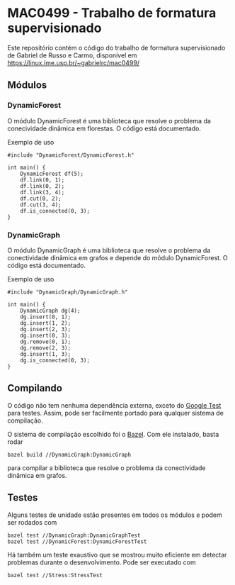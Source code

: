 # MAC0499 - Trabalho de formatura supervisionado

Este repositório contém o código do trabalho de formatura supervisionado de Gabriel de Russo e Carmo, disponível em https://linux.ime.usp.br/~gabrielrc/mac0499/

## Módulos

### DynamicForest

O módulo DynamicForest é uma biblioteca que resolve o problema da conecividade dinâmica em florestas. O código está documentado.

Exemplo de uso

```
#include "DynamicForest/DynamicForest.h"

int main() {
    DynamicForest df(5);
    df.link(0, 1);
    df.link(0, 2);
    df.link(3, 4);
    df.cut(0, 2);
    df.cut(3, 4);
    df.is_connected(0, 3);
}
```

### DynamicGraph

O módulo DynamicGraph é uma biblioteca que resolve o problema da conectividade dinâmica em grafos e depende do módulo DynamicForest. O código está documentado.

Exemplo de uso

```
#include "DynamicGraph/DynamicGraph.h"

int main() {
    DynamicGraph dg(4);
    dg.insert(0, 1);
    dg.insert(1, 2);
    dg.insert(2, 3);
    dg.insert(0, 3);
    dg.remove(0, 1);
    dg.remove(2, 3);
    dg.insert(1, 3);
    dg.is_connected(0, 3);
}
```

## Compilando

O código não tem nenhuma dependência externa, exceto do [Google Test](https://github.com/abseil/googletest) para testes. Assim, pode ser facilmente portado para qualquer sistema de compilação.

O sistema de compilação escolhido foi o [Bazel](https://bazel.build/). Com ele instalado, basta rodar

```
bazel build //DynamicGraph:DynamicGraph
```

para compilar a biblioteca que resolve o problema da conectividade dinâmica em grafos.

## Testes

Alguns testes de unidade estão presentes em todos os módulos e podem ser rodados com

```
bazel test //DynamicGraph:DynamicGraphTest
bazel test //DynamicForest:DynamicForestTest
```

Há também um teste exaustivo que se mostrou muito eficiente em detectar problemas durante o desenvolvimento. Pode ser executado com

```
bazel test //Stress:StressTest
```